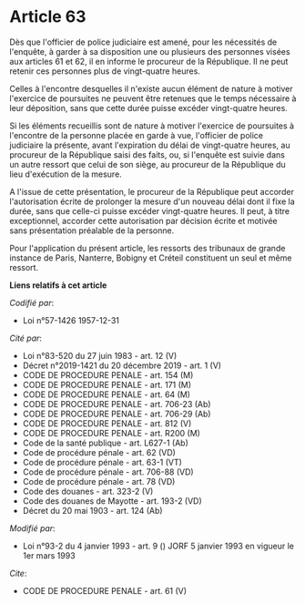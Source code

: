 # Article 63

Dès que l'officier de police judiciaire est amené, pour les nécessités de l'enquête, à garder à sa disposition une ou
plusieurs des personnes visées aux articles 61 et 62, il en informe le procureur de la République. Il ne peut retenir ces
personnes plus de vingt-quatre heures.

Celles à l'encontre desquelles il n'existe aucun élément de nature à motiver l'exercice de poursuites ne peuvent être
retenues que le temps nécessaire à leur déposition, sans que cette durée puisse excéder vingt-quatre heures.

Si les éléments recueillis sont de nature à motiver l'exercice de poursuites à l'encontre de la personne placée en garde à
vue, l'officier de police judiciaire la présente, avant l'expiration du délai de vingt-quatre heures, au procureur de la
République saisi des faits, ou, si l'enquête est suivie dans un autre ressort que celui de son siège, au procureur de la
République du lieu d'exécution de la mesure.

A l'issue de cette présentation, le procureur de la République peut accorder l'autorisation écrite de prolonger la mesure
d'un nouveau délai dont il fixe la durée, sans que celle-ci puisse excéder vingt-quatre heures. Il peut, à titre
exceptionnel, accorder cette autorisation par décision écrite et motivée sans présentation préalable de la personne.

Pour l'application du présent article, les ressorts des tribunaux de grande instance de Paris, Nanterre, Bobigny et Créteil
constituent un seul et même ressort.

**Liens relatifs à cet article**

_Codifié par_:

  - Loi n°57-1426 1957-12-31

_Cité par_:

  - Loi n°83-520 du 27 juin 1983 - art. 12 (V)
  - Décret n°2019-1421 du 20 décembre 2019 - art. 1 (V)
  - CODE DE PROCEDURE PENALE - art. 154 (M)
  - CODE DE PROCEDURE PENALE - art. 171 (M)
  - CODE DE PROCEDURE PENALE - art. 64 (M)
  - CODE DE PROCEDURE PENALE - art. 706-23 (Ab)
  - CODE DE PROCEDURE PENALE - art. 706-29 (Ab)
  - CODE DE PROCEDURE PENALE - art. 812 (V)
  - CODE DE PROCEDURE PENALE - art. R200 (M)
  - Code de la santé publique - art. L627-1 (Ab)
  - Code de procédure pénale - art. 62 (VD)
  - Code de procédure pénale - art. 63-1 (VT)
  - Code de procédure pénale - art. 706-88 (VD)
  - Code de procédure pénale - art. 78 (VD)
  - Code des douanes - art. 323-2 (V)
  - Code des douanes de Mayotte - art. 193-2 (VD)
  - Décret du 20 mai 1903 - art. 124 (Ab)

_Modifié par_:

  - Loi n°93-2 du 4 janvier 1993 - art. 9 () JORF 5 janvier 1993 en vigueur le 1er mars 1993

_Cite_:

  - CODE DE PROCEDURE PENALE - art. 61 (V)
